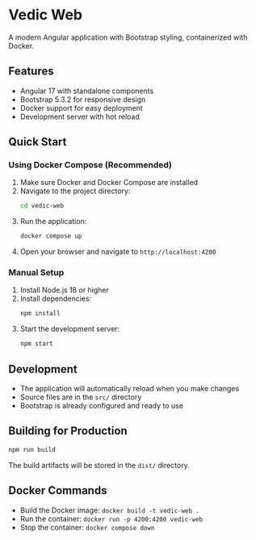 # Vedic Web

A modern Angular application with Bootstrap styling, containerized with Docker.

## Features

- Angular 17 with standalone components
- Bootstrap 5.3.2 for responsive design
- Docker support for easy deployment
- Development server with hot reload

## Quick Start

### Using Docker Compose (Recommended)

1. Make sure Docker and Docker Compose are installed
2. Navigate to the project directory:
   ```bash
   cd vedic-web
   ```
3. Run the application:
   ```bash
   docker compose up
   ```
4. Open your browser and navigate to `http://localhost:4200`

### Manual Setup

1. Install Node.js 18 or higher
2. Install dependencies:
   ```bash
   npm install
   ```
3. Start the development server:
   ```bash
   npm start
   ```

## Development

- The application will automatically reload when you make changes
- Source files are in the `src/` directory
- Bootstrap is already configured and ready to use

## Building for Production

```bash
npm run build
```

The build artifacts will be stored in the `dist/` directory.

## Docker Commands

- Build the Docker image: `docker build -t vedic-web .`
- Run the container: `docker run -p 4200:4200 vedic-web`
- Stop the container: `docker compose down`

